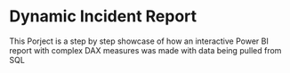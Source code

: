# Dynamic Incident Report


This Porject is a step by step showcase of how an interactive Power BI report with complex DAX measures was made with data being pulled from SQL
